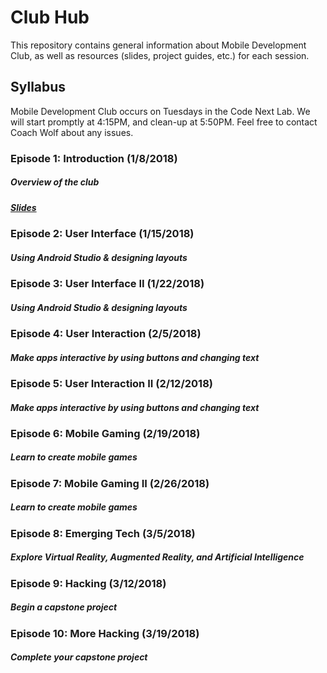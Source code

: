 # Club Hub

This repository contains general information about Mobile Development Club, as well as resources (slides, project guides, etc.) for each session.

## Syllabus

Mobile Development Club occurs on Tuesdays in the Code Next Lab.
We will start promptly at 4:15PM, and clean-up at 5:50PM.
Feel free to contact Coach Wolf about any issues.

### Episode 1: Introduction (1/8/2018)

##### Overview of the club 

##### [Slides](https://docs.google.com/a/google.com/presentation/d/e/2PACX-1vSUO3m6JQ6Qi0BddfTU_vnTXRaocIOQtBZCXlFUtGhfW2Ks0mB6ZavMzOY0VBGu5ekRcA8vWEI7IAp_/pub?start=false&loop=false&delayms=10000)

### Episode 2: User Interface (1/15/2018)

##### Using Android Studio & designing layouts

### Episode 3: User Interface II (1/22/2018)

##### Using Android Studio & designing layouts

### Episode 4: User Interaction (2/5/2018)

##### Make apps interactive by using buttons and changing text

### Episode 5: User Interaction II (2/12/2018)

##### Make apps interactive by using buttons and changing text

### Episode 6: Mobile Gaming (2/19/2018)

##### Learn to create mobile games

### Episode 7: Mobile Gaming II (2/26/2018)

##### Learn to create mobile games

### Episode 8: Emerging Tech (3/5/2018)

##### Explore Virtual Reality, Augmented Reality, and Artificial Intelligence

### Episode 9: Hacking (3/12/2018)

##### Begin a capstone project

### Episode 10: More Hacking (3/19/2018)

##### Complete your capstone project
